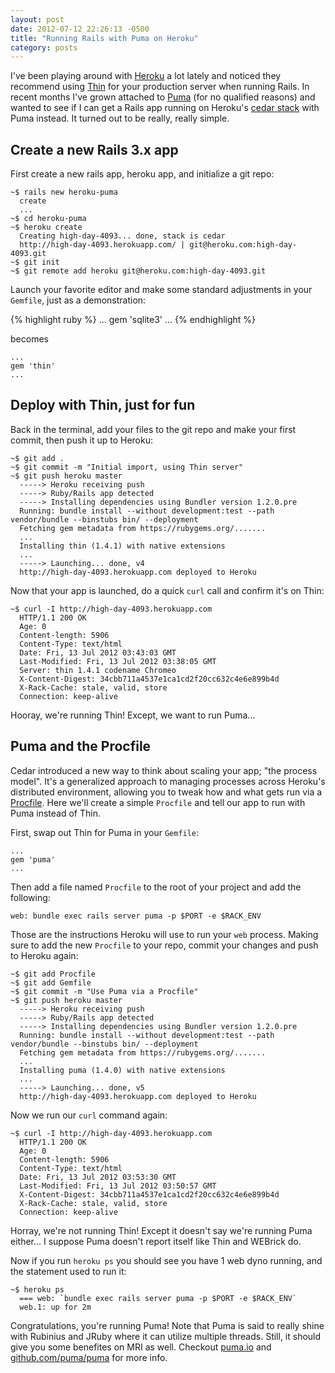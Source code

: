 ```yaml
---
layout: post
date: 2012-07-12 22:26:13 -0500
title: "Running Rails with Puma on Heroku"
category: posts
---
```


I've been playing around with [Heroku][1] a lot lately and noticed they
recommend using [Thin][2] for your production server when running Rails. In recent months
I've grown attached to [Puma][3] (for no qualified reasons) and wanted to see if
I can get a Rails app running on Heroku's [cedar stack][4] with Puma instead. It
turned out to be really, really simple.


## Create a new Rails 3.x app

First create a new rails app, heroku app, and initialize a git repo:

    ~$ rails new heroku-puma
      create 
      ...
    ~$ cd heroku-puma
    ~$ heroku create
      Creating high-day-4093... done, stack is cedar
      http://high-day-4093.herokuapp.com/ | git@heroku.com:high-day-4093.git
    ~$ git init
    ~$ git remote add heroku git@heroku.com:high-day-4093.git
  

Launch your favorite editor and make some standard adjustments in your
`Gemfile`, just as a demonstration:

{% highlight ruby %}
    ...
    gem 'sqlite3'
    ...
{% endhighlight %}

becomes
  
    ...
    gem 'thin'
    ...

## Deploy with Thin, just for fun

Back in the terminal, add your files to the git repo and make your first
commit, then push it up to Heroku:

    ~$ git add .
    ~$ git commit -m "Initial import, using Thin server"
    ~$ git push heroku master
      -----> Heroku receiving push
      -----> Ruby/Rails app detected
      -----> Installing dependencies using Bundler version 1.2.0.pre
      Running: bundle install --without development:test --path vendor/bundle --binstubs bin/ --deployment
      Fetching gem metadata from https://rubygems.org/.......
      ...
      Installing thin (1.4.1) with native extensions
      ...
      -----> Launching... done, v4
      http://high-day-4093.herokuapp.com deployed to Heroku

Now that your app is launched, do a quick `curl` call and confirm it's
on Thin:

    ~$ curl -I http://high-day-4093.herokuapp.com
      HTTP/1.1 200 OK
      Age: 0
      Content-length: 5906
      Content-Type: text/html
      Date: Fri, 13 Jul 2012 03:43:03 GMT
      Last-Modified: Fri, 13 Jul 2012 03:38:05 GMT
      Server: thin 1.4.1 codename Chromeo
      X-Content-Digest: 34cbb711a4537e1ca1cd2f20cc632c4e6e899b4d
      X-Rack-Cache: stale, valid, store
      Connection: keep-alive

Hooray, we're running Thin! Except, we want to run Puma...


## Puma and the Procfile

Cedar introduced a new way to think about scaling your app; "the process model". It's a generalized approach to managing processes across Heroku's distributed environment, allowing you to tweak how and what gets run via a [Procfile][5]. Here we'll create a simple `Procfile` and tell our app to run with Puma instead of Thin.

First, swap out Thin for Puma in your `Gemfile`:

    ...
    gem 'puma'
    ...

Then add a file named `Procfile` to the root of your project and add the following:

    web: bundle exec rails server puma -p $PORT -e $RACK_ENV
    
Those are the instructions Heroku will use to run your `web` process.
Making sure to add the new `Procfile` to your repo, commit your changes
and push to Heroku again:

    ~$ git add Procfile
    ~$ git add Gemfile
    ~$ git commit -m "Use Puma via a Procfile"
    ~$ git push heroku master
      -----> Heroku receiving push
      -----> Ruby/Rails app detected
      -----> Installing dependencies using Bundler version 1.2.0.pre
      Running: bundle install --without development:test --path vendor/bundle --binstubs bin/ --deployment
      Fetching gem metadata from https://rubygems.org/.......
      ...
      Installing puma (1.4.0) with native extensions
      ...
      -----> Launching... done, v5
      http://high-day-4093.herokuapp.com deployed to Heroku

Now we run our `curl` command again:

    ~$ curl -I http://high-day-4093.herokuapp.com
      HTTP/1.1 200 OK
      Age: 0
      Content-length: 5906
      Content-Type: text/html
      Date: Fri, 13 Jul 2012 03:53:30 GMT
      Last-Modified: Fri, 13 Jul 2012 03:50:57 GMT
      X-Content-Digest: 34cbb711a4537e1ca1cd2f20cc632c4e6e899b4d
      X-Rack-Cache: stale, valid, store
      Connection: keep-alive

Horray, we're not running Thin! Except it doesn't say we're running Puma
either... I suppose Puma doesn't report itself like Thin and WEBrick do. 

Now if you run `heroku ps` you should see you have 1 web dyno running,
and the statement used to run it:

    ~$ heroku ps
      === web: `bundle exec rails server puma -p $PORT -e $RACK_ENV`
      web.1: up for 2m

Congratulations, you're running Puma! Note that Puma is said to really
shine with Rubinius and JRuby where it can utilize multiple threads.
Still, it should give you some benefites on MRI as well. Checkout
[puma.io][3] and [github.com/puma/puma][6] for more info.

[1]: http://heroku.com
[2]: https://devcenter.heroku.com/articles/rails3#webserver
[3]: http://puma.io
[4]: https://devcenter.heroku.com/articles/cedar
[5]: https://devcenter.heroku.com/articles/procfile
[6]: https://github.com/puma/puma
